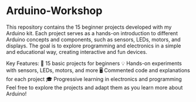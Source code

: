 # Arduino-Workshop
This repository contains the 15 beginner projects developed with my Arduino kit. Each project serves as a hands-on introduction to different Arduino concepts and components, such as sensors, LEDs, motors, and displays. The goal is to explore programming and electronics in a simple and educational way, creating interactive and fun devices.

Key Features:
🔧 15 basic projects for beginners
💡 Hands-on experiments with sensors, LEDs, motors, and more
🖥️ Commented code and explanations for each project
🎓 Progressive learning in electronics and programming
Feel free to explore the projects and adapt them as you learn more about Arduino!

